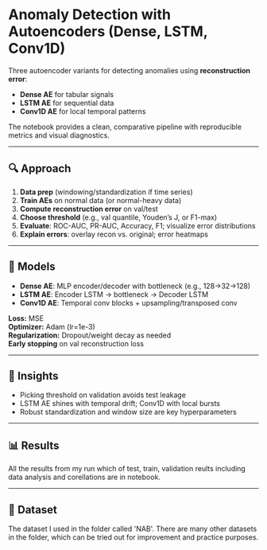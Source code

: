 # Anomaly Detection with Autoencoders (Dense, LSTM, Conv1D)

Three autoencoder variants for detecting anomalies using **reconstruction error**:
- **Dense AE** for tabular signals
- **LSTM AE** for sequential data
- **Conv1D AE** for local temporal patterns

The notebook provides a clean, comparative pipeline with reproducible metrics and visual diagnostics.

---

## 🔍 Approach
1) **Data prep** (windowing/standardization if time series)
2) **Train AEs** on normal data (or normal-heavy data)
3) **Compute reconstruction error** on val/test
4) **Choose threshold** (e.g., val quantile, Youden’s J, or F1-max)
5) **Evaluate**: ROC-AUC, PR-AUC, Accuracy, F1; visualize error distributions
6) **Explain errors**: overlay recon vs. original; error heatmaps

---

## 🧠 Models
- **Dense AE**: MLP encoder/decoder with bottleneck (e.g., 128→32→128)
- **LSTM AE**: Encoder LSTM → bottleneck → Decoder LSTM
- **Conv1D AE**: Temporal conv blocks + upsampling/transposed conv

**Loss:** MSE  
**Optimizer:** Adam (lr=1e-3)  
**Regularization:** Dropout/weight decay as needed  
**Early stopping** on val reconstruction loss

---

## 📌 Insights
- Picking threshold on validation avoids test leakage
- LSTM AE shines with temporal drift; Conv1D with local bursts
- Robust standardization and window size are key hyperparameters

---

## 📊 Results
All the results from my run which of test, train, validation reults including data analysis and corellations are in notebook.

---

## 📁 Dataset
The dataset I used in the folder called 'NAB'. There are many other datasets in the folder, which can be tried out for improvement and practice purposes.
